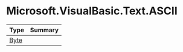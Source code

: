 ﻿
# Microsoft.VisualBasic.Text.ASCII

|Type|Summary|
|----|-------|
|<a href="#" onClick="load('/docs/Microsoft.VisualBasic.Text.ASCII/Byte.md')">Byte</a>||

